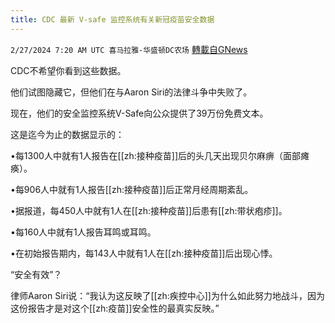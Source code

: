 ```yaml
---
title: CDC 最新 V-safe 监控系统有关新冠疫苗安全数据
---
```

`2/27/2024 7:20 AM UTC 喜马拉雅-华盛顿DC农场` [轉載自GNews](https://gnews.org/articles/2344627)

CDC不希望你看到这些数据。

他们试图隐藏它，但他们在与Aaron Siri的法律斗争中失败了。

现在，他们的安全监控系统V-Safe向公众提供了39万份免费文本。

这是迄今为止的数据显示的：

•每1300人中就有1人报告在[[zh:接种疫苗]]后的头几天出现贝尔麻痹（面部瘫痪）。

•每906人中就有1人报告[[zh:接种疫苗]]后正常月经周期紊乱。

•据报道，每450人中就有1人在[[zh:接种疫苗]]后患有[[zh:带状疱疹]]。

•每160人中就有1人报告耳鸣或耳鸣。

•在初始报告期内，每143人中就有1人在[[zh:接种疫苗]]后出现心悸。

“安全有效”？

律师Aaron Siri说：“我认为这反映了[[zh:疾控中心]]为什么如此努力地战斗，因为这份报告才是对这个[[zh:疫苗]]安全性的最真实反映。”
